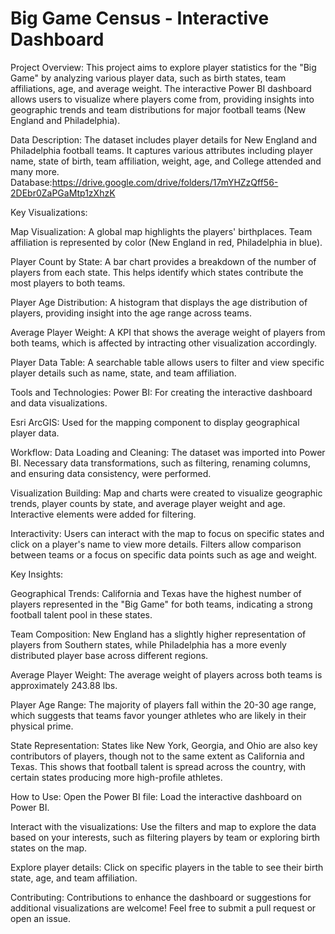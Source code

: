 # Big Game Census - Interactive Dashboard

Project Overview:
This project aims to explore player statistics for the "Big Game" by analyzing various player data, such as birth states, team affiliations, age, and average weight. The interactive Power BI dashboard allows users to visualize where players come from, providing insights into geographic trends and team distributions for major football teams (New England and Philadelphia).


Data Description:
The dataset includes player details for New England and Philadelphia football teams. It captures various attributes including player name, state of birth, team affiliation, weight, age, and College attended and many more.
Database:https://drive.google.com/drive/folders/17mYHZzQff56-2DEbr0ZaPGaMtp1zXhzK


Key Visualizations:

Map Visualization: A global map highlights the players' birthplaces. Team affiliation is represented by color (New England in red, Philadelphia in blue).

Player Count by State: A bar chart provides a breakdown of the number of players from each state. This helps identify which states contribute the most players to both teams.

Player Age Distribution: A histogram that displays the age distribution of players, providing insight into the age range across teams.

Average Player Weight: A KPI that shows the average weight of players from both teams, which is affected by intracting other visualization accordingly.

Player Data Table: A searchable table allows users to filter and view specific player details such as name, state, and team affiliation.


Tools and Technologies:
Power BI: For creating the interactive dashboard and data visualizations.

Esri ArcGIS: Used for the mapping component to display geographical player data.


Workflow:
Data Loading and Cleaning:
The dataset was imported into Power BI. Necessary data transformations, such as filtering, renaming columns, and ensuring data consistency, were performed.

Visualization Building:
Map and charts were created to visualize geographic trends, player counts by state, and average player weight and age. Interactive elements were added for filtering.

Interactivity:
Users can interact with the map to focus on specific states and click on a player's name to view more details. Filters allow comparison between teams or a focus on specific data points such as age and weight.


Key Insights:

Geographical Trends: California and Texas have the highest number of players represented in the "Big Game" for both teams, indicating a strong football talent pool in these states.

Team Composition: New England has a slightly higher representation of players from Southern states, while Philadelphia has a more evenly distributed player base across different regions.

Average Player Weight: The average weight of players across both teams is approximately 243.88 lbs.

Player Age Range: The majority of players fall within the 20-30 age range, which suggests that teams favor younger athletes who are likely in their physical prime.

State Representation: States like New York, Georgia, and Ohio are also key contributors of players, though not to the same extent as California and Texas. This shows that football talent is spread across the country, with certain states producing more high-profile athletes.


How to Use:
Open the Power BI file: Load the interactive dashboard on Power BI.

Interact with the visualizations: Use the filters and map to explore the data based on your interests, such as filtering players by team or exploring birth states on the map.

Explore player details: Click on specific players in the table to see their birth state, age, and team affiliation.


Contributing:
Contributions to enhance the dashboard or suggestions for additional visualizations are welcome! Feel free to submit a pull request or open an issue.
